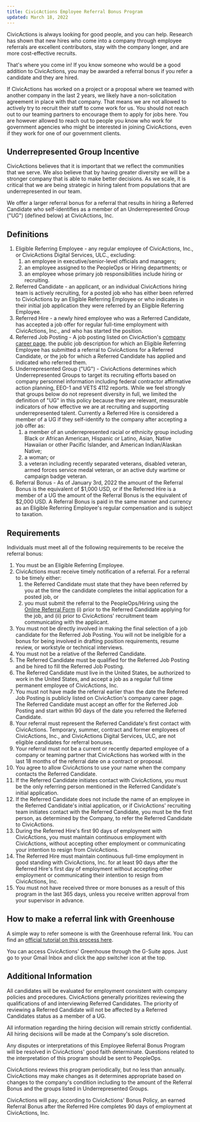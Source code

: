 ```yaml
---
title: CivicActions Employee Referral Bonus Program
updated: March 18, 2022
---
```


CivicActions is always looking for good people, and you can help. Research has shown that new hires who come into a company through employee referrals are excellent contributors, stay with the company longer, and are more cost-effective recruits.

That's where you come in! If you know someone who would be a good addition to CivicActions, you may be awarded a referral bonus if you refer a candidate and they are hired.

If CivicActions has worked on a project or a proposal where we teamed with another company in the last 2 years, we likely have a non-solicitation agreement in place with that company. That means we are not allowed to actively try to recruit their staff to come work for us. You should not reach out to our teaming partners to encourage them to apply for jobs here. You are however allowed to reach out to people you know who work for government agencies who might be interested in joining CivicActions, even if they work for one of our government clients.

## Underrepresented Group Incentive

CivicActions believes that it is important that we reflect the communities that we serve. We also believe that by having greater diversity we will be a stronger company that is able to make better decisions. As we scale, it is critical that we are being strategic in hiring talent from populations that are underrepresented in our team.

We offer a larger referral bonus for a referral that results in hiring a Referred Candidate who self-identifies as a member of an Underrepresented Group ("UG") (defined below) at CivicActions, Inc.

## Definitions

1. Eligible Referring Employee - any regular employee of CivicActions, Inc., or CivicActions Digital Services, ULC., excluding:
    1. an employee in executive/senior-level officials and managers;
    1. an employee assigned to the PeopleOps or Hiring departments; or
    1. an employee whose primary job responsibilities include hiring or recruiting.
1. Referred Candidate - an applicant, or an individual CivicActions hiring team is actively recruiting, for a posted job who has either been referred to CivicActions by an Eligible Referring Employee or who indicates in their initial job application they were referred by an Eligible Referring Employee.
1. Referred Hire - a newly hired employee who was a Referred Candidate, has accepted a job offer for regular full-time employment with CivicActions, Inc., and who has started the position.
1. Referred Job Posting - A job posting listed on CivicAction's [company career page](https://civicactions.com/careers#open-positions). the public job description for which an Eligible Referring Employee has submitted a referral to CivicActions for a Referred Candidate, or the job for which a Referred Candidate has applied and indicated who referred them.
1. Underrepresented Group ("UG") - CivicActions determines which Underrepresented Groups to target its recruiting efforts based on company personnel information including federal contractor affirmative action planning, EEO-1 and VETS 4112 reports. While we feel strongly that groups below do not represent diversity in full, we limited the definition of "UG" in this policy because they are relevant, measurable indicators of how effective we are at recruiting and supporting underrepresented talent. Currently a Referred Hire is considered a member of a UG if they self-identify to the company after accepting a job offer as:
    1. a member of an underrepresented racial or ethnicity group including Black or African American, Hispanic or Latino, Asian, Native Hawaiian or other Pacific Islander, and American Indian/Alaskan Native;
    1. a woman; or
    1. a veteran including recently separated veterans, disabled veteran, armed forces service medal veteran, or an active duty wartime or campaign badge veteran.
1. Referral Bonus - As of January 3rd, 2022 the amount of the Referral Bonus is the equivalent of $1,000 USD, or if the Referred Hire is a member of a UG the amount of the Referral Bonus is the equivalent of $2,000 USD. A Referral Bonus is paid in the same manner and currency as an Eligible Referring Employee's regular compensation and is subject to taxation.

## Requirements

Individuals must meet all of the following requirements to be receive the referral bonus:

1. You must be an Eligible Referring Employee.
1. CivicActions must receive timely notification of a referral. For a referral to be timely either:
    1. the Referred Candidate must state that they have been referred by you at the time the candidate completes the initial application for a posted job, or
    1. you must submit the referral to the PeopleOps/Hiring using the [Online Referral Form](https://docs.google.com/forms/d/e/1FAIpQLSdjPghk80F5Mla0bF36VH5iZcEDa-NhVYDN2DMxP2sDTERZ8A/viewform) (i) prior to the Referred Candidate applying for the job, and (ii) prior to CivicActions' recruitment team communicating with the applicant.
1. You must not be directly involved in making the final selection of a job candidate for the Referred Job Posting. You will not be ineligible for a bonus for being involved in drafting position requirements, resume review, or workstyle or technical interviews.
1. You must not be a relative of the Referred Candidate.
1. The Referred Candidate must be qualified for the Referred Job Posting and be hired to fill the Referred Job Posting.
1. The Referred Candidate must live in the United States, be authorized to work in the United States, and accept a job as a regular full time permanent employee of CivicActions, Inc.
1. You must not have made the referral earlier than the date the Referred Job Posting is publicly listed on CivicAction's company career page. The Referred Candidate must accept an offer for the Referred Job Posting and start within 90 days of the date you referred the Referred Candidate.
1. Your referral must represent the Referred Candidate's first contact with CivicActions. Temporary, summer, contract and former employees of CivicActions, Inc., and CivicActions Digital Services, ULC, are not eligible candidates for referral bonuses.
1. Your referral must not be a current or recently departed employee of a company or teaming partner that CivicActions has worked with in the last 18 months of the referral date on a contract or proposal.
1. You agree to allow CivicActions to use your name when the company contacts the Referred Candidate.
1. If the Referred Candidate initiates contact with CivicActions, you must be the only referring person mentioned in the Referred Candidate's initial application.
1. If the Referred Candidate does not include the name of an employee in the Referred Candidate's initial application, or if CivicActions' recruiting team initiates contact with the Referred Candidate, you must be the first person, as determined by the Company, to refer the Referred Candidate to CivicActions.
1. During the Referred Hire's first 90 days of employment with CivicActions, you must maintain continuous employment with CivicActions, without accepting other employment or communicating your intention to resign from CivicActions.
1. The Referred Hire must maintain continuous full-time employment in good standing with CivicActions, Inc. for at least 90 days after the Referred Hire's first day of employment without accepting other employment or communicating their intention to resign from CivicActions, Inc.
1. You must not have received three or more bonuses as a result of this program in the last 365 days, unless you receive written approval from your supervisor in advance.

## How to make a referral link with Greenhouse

A simple way to refer someone is with the Greenhouse referral link. You can find an [official tutorial on this process here](https://support.greenhouse.io/hc/en-us/articles/200721674-Generate-my-referrer-link#:~:text=The%20easiest%20way%20to%20generate,the%20link%20to%20your%20clipboard.).

You can access CivicActions' Greenhouse through the G-Suite apps. Just go to your Gmail Inbox and click the app switcher icon at the top.

## Additional Information

All candidates will be evaluated for employment consistent with company policies and procedures. CivicActions generally prioritizes reviewing the qualifications of and interviewing Referred Candidates. The priority of reviewing a Referred Candidate will not be affected by a Referred Candidates status as a member of a UG.

All information regarding the hiring decision will remain strictly confidential. All hiring decisions will be made at the Company's sole discretion.

Any disputes or interpretations of this Employee Referral Bonus Program will be resolved in CivicActions' good faith determinate. Questions related to the interpretation of this program should be sent to PeopleOps.

CivicActions reviews this program periodically, but no less than annually. CivicActions may make changes as it determines appropriate based on changes to the company's condition including to the amount of the Referral Bonus and the groups listed in Underrepresented Groups.

CivicActions will pay, according to CivicActions' Bonus Policy, an earned Referral Bonus after the Referred Hire completes 90 days of employment at CivicActions, Inc.
